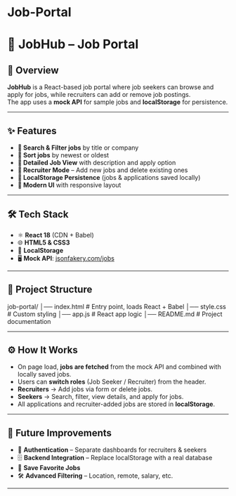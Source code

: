 # Job-Portal
# 🎯 JobHub – Job Portal

## 📌 Overview
**JobHub** is a React-based job portal where job seekers can browse and apply for jobs, while recruiters can add or remove job postings.  
The app uses a **mock API** for sample jobs and **localStorage** for persistence.

---

## ✨ Features
- **🔎 Search & Filter jobs** by title or company  
- **📅 Sort jobs** by newest or oldest  
- **👀 Detailed Job View** with description and apply option  
- **📝 Recruiter Mode** – Add new jobs and delete existing ones  
- **💾 LocalStorage Persistence** (jobs & applications saved locally)  
- **🎨 Modern UI** with responsive layout  

---

## 🛠️ Tech Stack
- ⚛️ **React 18** (CDN + Babel)  
- 🌐 **HTML5 & CSS3**  
- 💾 **LocalStorage**  
- 🖥️ **Mock API**: [jsonfakery.com/jobs](https://jsonfakery.com/jobs)  

---

## 📂 Project Structure
job-portal/
│── index.html # Entry point, loads React + Babel
│── style.css # Custom styling
│── app.js # React app logic
│── README.md # Project documentation


---

## ⚙️ How It Works
- On page load, **jobs are fetched** from the mock API and combined with locally saved jobs.  
- Users can **switch roles** (Job Seeker / Recruiter) from the header.  
- **Recruiters** → Add jobs via form or delete jobs.  
- **Seekers** → Search, filter, view details, and apply for jobs.  
- All applications and recruiter-added jobs are stored in **localStorage**.  

---

## 📌 Future Improvements
- 🔑 **Authentication** – Separate dashboards for recruiters & seekers  
- 🗄️ **Backend Integration** – Replace localStorage with a real database  
- 💾 **Save Favorite Jobs**  
- 🛠️ **Advanced Filtering** – Location, remote, salary, etc.  

---

